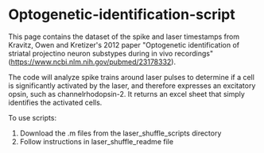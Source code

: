 # Optogenetic-identification-script

This page contains the dataset of the spike and laser timestamps from Kravitz, Owen and Kretizer's 2012 paper "Optogenetic identification of striatal projectino neuron substypes during in vivo recordings" (https://www.ncbi.nlm.nih.gov/pubmed/23178332).

The code will analyze spike trains around laser pulses to determine if a cell is significantly activated by the laser, and therefore expresses an excitatory opsin, such as channelrhodopsin-2. It returns an excel sheet that simply identifies the activated cells. 

To use scripts: <br>
1. Download the .m files from the laser_shuffle_scripts directory<br>
2. Follow instructions in laser_shuffle_readme file
